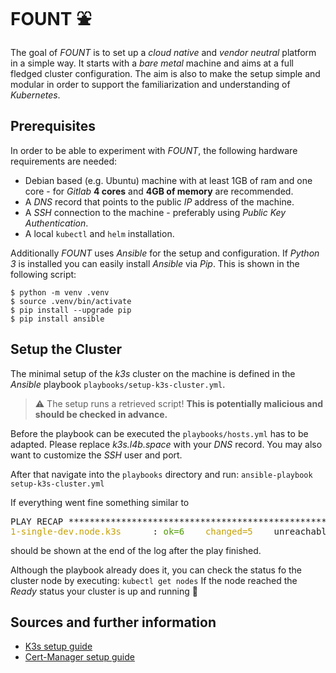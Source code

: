 # FOUNT :fountain:

The goal of _FOUNT_ is to set up a _cloud native_ and _vendor neutral_ platform in a simple way.
It starts with a _bare metal_ machine and aims at a full fledged cluster configuration.
The aim is also to make the setup simple and modular in order to support the familiarization and understanding of _Kubernetes_.

## Prerequisites

In order to be able to experiment with _FOUNT_, the following hardware requirements are needed:

- Debian based (e.g. Ubuntu) machine with at least 1GB of ram and one core - for _Gitlab_ **4 cores** and **4GB of memory** are recommended.
- A _DNS_ record that points to the public _IP_ address of the machine.
- A _SSH_ connection to the machine - preferably using _Public Key Authentication_.
- A local `kubectl` and `helm` installation.

Additionally _FOUNT_ uses _Ansible_ for the setup and configuration.
If _Python 3_ is installed you can easily install _Ansible_ via _Pip_.
This is shown in the following script:

```shell script
$ python -m venv .venv
$ source .venv/bin/activate
$ pip install --upgrade pip
$ pip install ansible
```

## Setup the Cluster

The minimal setup of the _k3s_ cluster on the machine is defined in the _Ansible_ playbook `playbooks/setup-k3s-cluster.yml`.

> :warning: The setup runs a retrieved script! **This is potentially malicious and should be checked in advance.**

Before the playbook can be executed the `playbooks/hosts.yml` has to be adapted.
Please replace _k3s.l4b.space_ with your _DNS_ record.
You may also want to customize the _SSH_ user and port.

After that navigate into the `playbooks` directory and run: `ansible-playbook setup-k3s-cluster.yml`

If everything went fine something similar to

<pre>PLAY RECAP ******************************************************************************************************************
<font color="#C4A000">1-single-dev.node.k3s</font>      : <font color="#4E9A06">ok=6   </font> <font color="#C4A000">changed=5   </font> unreachable=0    failed=0    skipped=0    rescued=0    ignored=0   
</pre>

should be shown at the end of the log after the play finished.

Although the playbook already does it, you can check the status fo the cluster node by executing: `kubectl get nodes`
If the node reached the _Ready_ status your cluster is up and running :tada:

## Sources and further information

- [K3s setup guide](https://rancher.com/docs/k3s/latest/en/installation/install-options/)
- [Cert-Manager setup guide](https://cert-manager.io/docs/installation/kubernetes/)
